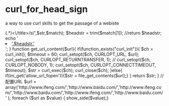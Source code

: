 # curl_for_head_sign
a way to  use curl skills to get the passage of a webiste
<?php 

function show_side($tgurl){
$wwwtext=get_url_content($tgurl);
$str=$wwwtext;

//取head标签内容
preg_match("/<title>(.*)<\/title>/si",$str,$match);
 $headstr = trim($match[1]);
 //return $headstr;
echo '<li><a href="'.$tgurl.'">'.$headstr.'</a></li>';
}



function get_url_content($url){
    if(function_exists("curl_init")){
        $ch = curl_init();
        $timeout = 60;
        curl_setopt($ch, CURLOPT_URL, $url);
        curl_setopt($ch, CURLOPT_RETURNTRANSFER, 1);
       // curl_setopt($ch, CURLOPT_NOBODY, 1);
        curl_setopt($ch, CURLOPT_CONNECTTIMEOUT, $timeout);
        $str = curl_exec($ch);
        curl_close($ch);
    }else{
        if(ini_get('allow_url_fopen')){$str = file_get_contents($url);}
    }
    return $str;
}



//配置URL
$url = array('http://www.ifeng.com/','http://www.baidu.com/','http://www.ifeng.com/','http://www.baidu.com/','http://www.ifeng.com/','http://www.baidu.com/'
    );


 foreach ($url as $value) {
             show_side($value);}
 



